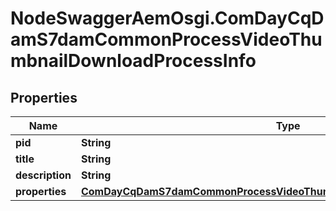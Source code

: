 # NodeSwaggerAemOsgi.ComDayCqDamS7damCommonProcessVideoThumbnailDownloadProcessInfo

## Properties
Name | Type | Description | Notes
------------ | ------------- | ------------- | -------------
**pid** | **String** |  | [optional] 
**title** | **String** |  | [optional] 
**description** | **String** |  | [optional] 
**properties** | [**ComDayCqDamS7damCommonProcessVideoThumbnailDownloadProcessProperties**](ComDayCqDamS7damCommonProcessVideoThumbnailDownloadProcessProperties.md) |  | [optional] 


